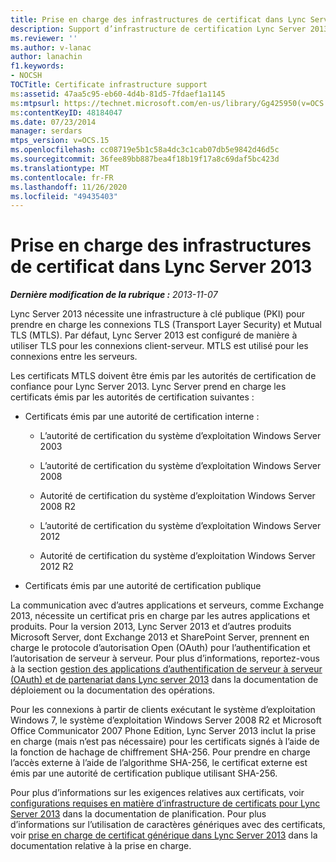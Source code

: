 ```yaml
---
title: Prise en charge des infrastructures de certificat dans Lync Server 2013
description: Support d’infrastructure de certification Lync Server 2013.
ms.reviewer: ''
ms.author: v-lanac
author: lanachin
f1.keywords:
- NOCSH
TOCTitle: Certificate infrastructure support
ms:assetid: 47aa5c95-eb60-4d4b-81d5-7fdaef1a1145
ms:mtpsurl: https://technet.microsoft.com/en-us/library/Gg425950(v=OCS.15)
ms:contentKeyID: 48184047
ms.date: 07/23/2014
manager: serdars
mtps_version: v=OCS.15
ms.openlocfilehash: cc08719e5b1c58a4dc3c1cab07db5e9842d46d5c
ms.sourcegitcommit: 36fee89bb887bea4f18b19f17a8c69daf5bc423d
ms.translationtype: MT
ms.contentlocale: fr-FR
ms.lasthandoff: 11/26/2020
ms.locfileid: "49435403"
---
```

# <a name="certificate-infrastructure-support-in-lync-server-2013"></a>Prise en charge des infrastructures de certificat dans Lync Server 2013

<div data-xmlns="http://www.w3.org/1999/xhtml">

<div class="topic" data-xmlns="http://www.w3.org/1999/xhtml" data-msxsl="urn:schemas-microsoft-com:xslt" data-cs="https://msdn.microsoft.com/">

<div data-asp="https://msdn2.microsoft.com/asp">



</div>

<div id="mainSection">

<div id="mainBody">

<span> </span>

_**Dernière modification de la rubrique :** 2013-11-07_

Lync Server 2013 nécessite une infrastructure à clé publique (PKI) pour prendre en charge les connexions TLS (Transport Layer Security) et Mutual TLS (MTLS). Par défaut, Lync Server 2013 est configuré de manière à utiliser TLS pour les connexions client-serveur. MTLS est utilisé pour les connexions entre les serveurs.

Les certificats MTLS doivent être émis par les autorités de certification de confiance pour Lync Server 2013. Lync Server prend en charge les certificats émis par les autorités de certification suivantes :

  - Certificats émis par une autorité de certification interne :
    
      - L’autorité de certification du système d’exploitation Windows Server 2003
    
      - L’autorité de certification du système d’exploitation Windows Server 2008
    
      - Autorité de certification du système d’exploitation Windows Server 2008 R2
    
      - L’autorité de certification du système d’exploitation Windows Server 2012
    
      - Autorité de certification du système d’exploitation Windows Server 2012 R2

  - Certificats émis par une autorité de certification publique

La communication avec d’autres applications et serveurs, comme Exchange 2013, nécessite un certificat pris en charge par les autres applications et produits. Pour la version 2013, Lync Server 2013 et d’autres produits Microsoft Server, dont Exchange 2013 et SharePoint Server, prennent en charge le protocole d’autorisation Open (OAuth) pour l’authentification et l’autorisation de serveur à serveur. Pour plus d’informations, reportez-vous à la section [gestion des applications d’authentification de serveur à serveur (OAuth) et de partenariat dans Lync server 2013](lync-server-2013-managing-server-to-server-authentication-oauth-and-partner-applications.md) dans la documentation de déploiement ou la documentation des opérations.

Pour les connexions à partir de clients exécutant le système d’exploitation Windows 7, le système d’exploitation Windows Server 2008 R2 et Microsoft Office Communicator 2007 Phone Edition, Lync Server 2013 inclut la prise en charge (mais n’est pas nécessaire) pour les certificats signés à l’aide de la fonction de hachage de chiffrement SHA-256. Pour prendre en charge l’accès externe à l’aide de l’algorithme SHA-256, le certificat externe est émis par une autorité de certification publique utilisant SHA-256.

Pour plus d’informations sur les exigences relatives aux certificats, voir [configurations requises en matière d’infrastructure de certificats pour Lync Server 2013](lync-server-2013-certificate-infrastructure-requirements.md) dans la documentation de planification. Pour plus d’informations sur l’utilisation de caractères génériques avec des certificats, voir [prise en charge de certificat générique dans Lync Server 2013](lync-server-2013-wildcard-certificate-support.md) dans la documentation relative à la prise en charge.

</div>

<span> </span>

</div>

</div>

</div>


